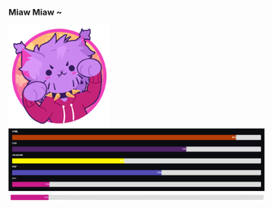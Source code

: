### Miaw Miaw ~
<img style="height:200px; with:200px;" src="Woulfty (2).png">
<img style="with:200px;" src="Myskills.PNG">
<img style="with:200px;" src="C-removebg-preview.PNG">
<!--
**Woulfty/Woulfty** is a ✨ _special_ ✨ repository because its `README.md` (this file) appears on your GitHub profile.

Here are some ideas to get you started:

- 🔭 I’m currently working on ...
- 🌱 I’m currently learning ...
- 👯 I’m looking to collaborate on ...
- 🤔 I’m looking for help with ...
- 💬 Ask me about ...
- 📫 How to reach me: ...
- 😄 Pronouns: ...
- ⚡ Fun fact: ...
-->
